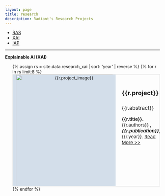 ```yaml
---
layout: page
title: research
description: Radiant's Research Projects 
---
```


<div class="navbar">
    <div class="navbar-inner">
        <ul class="nav">
            <li><a href="https://radiant-systems-lab.github.io/research.html">RAS</a></li>
            <li><a href="#"  style="text-decoration: underline;">XAI</a></li>
            <li><a href="https://radiant-systems-lab.github.io/research_iap.html">IAP</a></li>
        </ul>
    </div>
</div>


---

**Explainable AI (XAI)**


<div>
    <style>
        .research_subs {
            margin: 0px;
        }
        .media {
            box-sizing: border-box;
            border: 1px solid rgba(0, 0, 0, .125);
        }
        .media-left {
            background: rgb(211, 222, 234);
            vertical-align: middle;
            padding-left: 10px;
            padding-right: 10px;
            width: 315px;
            min-width: 315px;
            max-width: 315px;
            text-align: center;
            display: table-cell;
            unicode-bidi: isolate;
        }
        .media-body {
            padding: 20px;
            width: 10000px;
            display: table-cell;
            vertical-align: top;
            overflow: hidden;
            box-sizing: border-box;
            unicode-bidi: isolate;
        }
        .media-heading {
            font-size: 20px;
        }
        .research_abstract {
            font-size: 17px;
        }
        .research_citation {
            font-size: 15px;
        }
        .btn-research-paper {
            padding: 1px 5px;
            font-size: 12px;
            line-height: 1.5;
            border-radius: 3px;
            color: #fff;
            background-color: #337ab7;
            border-color: #2e6da4;
            display: inline-block;
            margin-bottom: 0;
            font-weight: 400;
            text-align: center;
            white-space: nowrap;
            vertical-align: middle;
            touch-action: manipulation;
            cursor: pointer;
            user-select: none;
            background-image: none;
            border: 1px solid transparent;
            text-decoration: none;
            box-sizing: border-box;
            font-family: "Helvetica Neue", Helvetica, Arial, sans-serif;
            -webkit-tap-highlight-color: rgba(0, 0, 0, 0);
            -webkit-text-size-adjust: 100%;
            box-sizing: border-box;
        }
    </style>
    <ul class="research_subs"> 
    {% assign rs = site.data.research_xai | sort: 'year' | reverse %}
    {% for r in rs limit:8 %}
        <div class="media">
            <div class="media-left">
                <a href="{{r.link}}">
                <img src="{{r.project_image}}" class="card-img" alt="{{r.project_image}}" style="width: 26em">
                </a>
            </div>
            <div class="media-body">
                <h4 class="media-heading">{{r.project}}</h4>
                <p class="research_abstract">
                {{r.abstract}}</p>
                <p class="research_citation">
                <strong>{{r.title}}. </strong> {{r.authors}}  <strong><i>, {{r.publication}}</i></strong>, {{r.year}}. 
                <!-- <a class="btn btn-primary btn-xs btn-research-paper" href="{{r.link}}" role="button">Paper</a> -->
                <a  href="{{r.link}}"> Read More >> </a>
                </p>
            </div>
        </div>
    {% endfor %}

